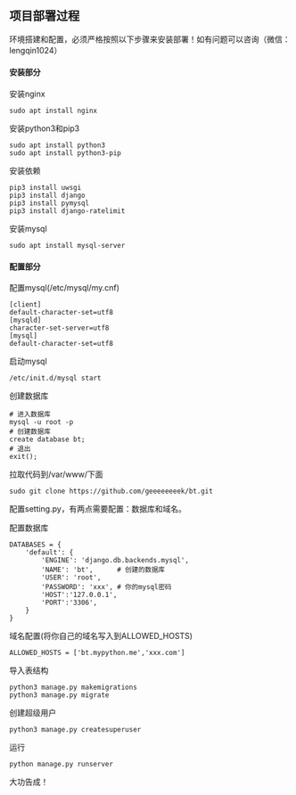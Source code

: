 ## 项目部署过程


环境搭建和配置，必须严格按照以下步骤来安装部署！如有问题可以咨询（微信：lengqin1024）

#### 安装部分

安装nginx
```
sudo apt install nginx
```

安装python3和pip3
```
sudo apt install python3
sudo apt install python3-pip
```

安装依赖
```
pip3 install uwsgi
pip3 install django
pip3 install pymysql
pip3 install django-ratelimit  
```

安装mysql
```
sudo apt install mysql-server
```

#### 配置部分

配置mysql(/etc/mysql/my.cnf)
```
[client]
default-character-set=utf8
[mysqld] 
character-set-server=utf8
[mysql]
default-character-set=utf8
```

启动mysql
```
/etc/init.d/mysql start
```

创建数据库
```
# 进入数据库
mysql -u root -p
# 创建数据库
create database bt;
# 退出
exit();
```

拉取代码到/var/www/下面
```
sudo git clone https://github.com/geeeeeeeek/bt.git
```

配置setting.py，有两点需要配置：数据库和域名。

配置数据库
```
DATABASES = {
    'default': {
        'ENGINE': 'django.db.backends.mysql',
        'NAME': 'bt',      # 创建的数据库
		'USER': 'root',
		'PASSWORD': 'xxx', # 你的mysql密码
		'HOST':'127.0.0.1',
		'PORT':'3306',
    }
}
```

域名配置(将你自己的域名写入到ALLOWED_HOSTS)
```
ALLOWED_HOSTS = ['bt.mypython.me','xxx.com']
```

导入表结构
```
python3 manage.py makemigrations
python3 manage.py migrate 
```

创建超级用户
```
python3 manage.py createsuperuser
```

运行
```
python manage.py runserver
```
 
大功告成！
 

